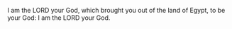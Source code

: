 I am the LORD your God, which brought you out of the land of Egypt, to be your God: I am the LORD your God.
